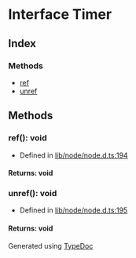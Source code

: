 # Interface Timer


## Index

### Methods
* [ref](nodejs.timer.md#ref)
* [unref](nodejs.timer.md#unref)

## Methods

### ref(): void
  
* Defined in [lib/node/node.d.ts:194](https://github.com/kimamula/typedoc/blob/HEAD/src/lib/node/node.d.ts#L194)

#### Returns: void

### unref(): void
  
* Defined in [lib/node/node.d.ts:195](https://github.com/kimamula/typedoc/blob/HEAD/src/lib/node/node.d.ts#L195)

#### Returns: void


Generated using [TypeDoc](http://typedoc.io)
